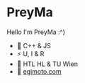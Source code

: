 # PreyMa

Hello I'm PreyMa :^)

- 🧮 C++ & JS
- ⚡ U, I & R
- 🏫 HTL HL & TU Wien
- 🥝 [egimoto.com](https://egimoto.com)
